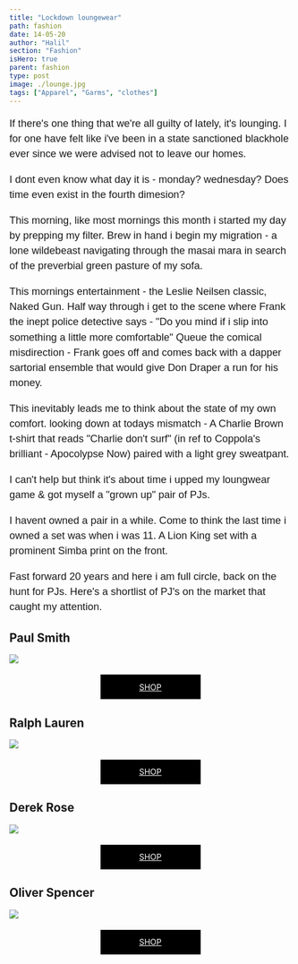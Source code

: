 ```yaml
---
title: "Lockdown loungewear"
path: fashion
date: 14-05-20
author: "Halil"
section: "Fashion"
isHero: true
parent: fashion
type: post
image: ./lounge.jpg
tags: ["Apparel", "Garms", "clothes"]
---
```

<style>

@import url('https://fonts.googleapis.com/css2?family=Marck+Script&display=swap');
@import url('https://fonts.googleapis.com/css2?family=Lato:ital,wght@0,400;0,700;1,400;1,700&display=swap');
@import url('https://fonts.googleapis.com/css2?family=Changa&display=swap');

.container {
    display: flex;
}

.button {
    display: flex;
    justify-content: center;
    align-items: center;
    padding: 2px;
    color: white;
    margin: 20px auto 0 auto;
    width: 175px;
    height: 40px;
    background-color: black;
    text-transform: uppercase;
    font-size: 0.9rem;
}

ul {
    margin: 7px 0 0 0;
}

p {
    font-size: 0.9rem;
    line-height: 1.85rem;
    font-family: 'Lato', sans-serif;
}

ul > li {
    font-size: 0.9rem;
    line-height: 1.45rem;
    letter-spacing: 0.025rem;
    font-family: 'Lato', sans-serif;
}

h4 {
    font-family: Arial, Helvetica, sans-serif;
    font-size: 1.4rem;
    letter-spacing: 0.005rem;
    color: #000000
    padding: 0;
    margin: 10px 0 30px 0;
}

@media (min-width: 768px) {

    p {
        font-size: 1.15rem;
        line-height: 1.7rem;
        font-family: 'Nunito', sans-serif;sans-serif;
    }

    ul > li {
        font-size: 1.05rem;
        line-height: 1.55rem;
        font-family: 'Nunito', sans-serif;sans-serif;
    }

    h4 {
        font-size: 1.8rem;
    }
}

@media (min-width: 1024px) {

    p {
        font-size: 1.15rem;
        line-height: 1.7rem;
        font-family: 'Nunito', sans-serif;sans-serif;
    }

    ul > li {
        font-size: 1.05rem;
        line-height: 1.55rem;
        font-family: 'Nunito', sans-serif;sans-serif;
    }

    h4 {
        font-size: 2rem;
    }
}

</style>

If there's one thing that we're all guilty of lately, it's lounging.
I for one have felt like i've been in a state sanctioned blackhole ever since we were advised not to leave our homes.

I dont even know what day it is - monday? wednesday? Does time even exist in the fourth dimesion?

This morning, like most mornings this month i started my day by prepping my filter.
Brew in hand i begin my migration - a lone wildebeast navigating through the masai mara in search of the preverbial green pasture of my sofa.

This mornings entertainment - the Leslie Neilsen classic, Naked Gun.
Half way through i get to the scene where Frank the inept 
police detective says - "Do you mind if i slip into something a little more comfortable" 
Queue the comical misdirection - Frank goes off and comes back with a dapper sartorial ensemble that 
would give Don Draper a run for his money. 

This inevitably leads me to think about the state of my own comfort. looking down at todays mismatch - 
A Charlie Brown t-shirt that reads "Charlie don't surf" (in ref to Coppola's brilliant - Apocolypse Now) 
paired with a light grey sweatpant.

I can't help but think it's about time i upped my loungwear game & got myself a "grown up" pair of PJs.

I havent owned a pair in a while. Come to think the last time i owned a set was when i was 11. A Lion King set with a prominent Simba print on the front.

Fast forward 20 years and here i am full circle, back on the hunt for PJs. Here's a shortlist of PJ's on the market that caught my attention.

## Paul Smith
<!-- Men's Signature Stripe Cotton Pyjama Set With Navy Trims
Men's 'Signature Stripe' pyjama set crafted from luxurious 100% Italian cotton. The bottoms feature a button up fly fastening and a cream drawstring adjustable waistband. The three-button fastening top features two patch pockets and navy blue piping. -->

<img src="./paul_smith.jpg">
<div class="container">
<a  class="button" href="https://www.paulsmith.com/uk/men-s-signature-stripe-cotton-pyjama-set" target="_blank">
Shop
</a>
</div>

## Ralph Lauren
<!-- Gingham Poplin Long Sleep Set
This classic sleep set is designed in preppy mini-gingham poplin for the ultimate in comfort and style. -->

<img src="./ralph_lauren.jpeg">
<div class="container">
<a class="button" href="https://www.ralphlauren.co.uk/en/gingham-poplin-long-sleep-set-486046.html?dwvar486046_colorname=Light%20Blue%20Mini%20Gingham&cgid=men-accessories-loungewear-sleepwear&webcat=men%2Ffeatures%2FLoungewear#webcat=men%7Cfeatures%7CLoungewear&start=1&cgid=men-accessories-loungewear-sleepwear" target="_blank">
Shop
</a>
</div>

## Derek Rose
<!-- Men's Modern Fit Piped Pyjama
BRINDISI 45 PURE SILK SATIN NAVY
Luxuriously light and soft pure silk is digitally printed in Italy with a repeated golden yellow polka dot 
print for a PJ that looks and feels great on. -->

<img src="./derek_rose.jpg">
<div class="container">
<a class="button" href="https://www.derek-rose.com/men/clothing/mens-nightwear/mens-modern-fit-piped-pyjamas-brindisi-45-pure-silk-satin-navy.html" target="_blank">
Shop
</a>
</div>

## Oliver Spencer
<!-- Pyjama Shirt Cannington Blue
This loose fitting pyjama shirt has a short pointed collar, button fastening and simple cuff 
less sleeves with a one button and loop fastening.
Cannington cotton cloth is blue and grey moulne twisted check yarn made in Portugal. -->

<img src="./oli_spencer.jpg">
<div class="container">
<a class="button" href="https://oliverspencer.co.uk/pyjama-shirt-cannington-blue" target="_blank">
Shop
</a>
</div>